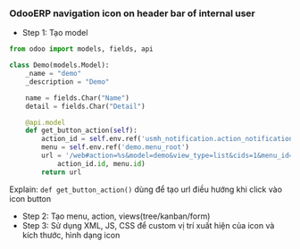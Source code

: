### OdooERP navigation icon on header bar of internal user

- Step 1: Tạo model
```python
from odoo import models, fields, api

class Demo(models.Model):
    _name = "demo"
    _description = "Demo"

    name = fields.Char("Name")
    detail = fields.Char("Detail")

    @api.model
    def get_button_action(self):
        action_id = self.env.ref('usmh_notification.action_notification_public', raise_if_not_found=False)
        menu = self.env.ref('demo.menu_root')
        url = '/web#action=%s&model=demo&view_type=list&cids=1&menu_id=%s' % (
            action_id.id, menu.id)
        return url

```
Explain: `def get_button_action()` dùng để tạo url điều hướng khi click vào icon button

- Step 2: Tạo menu, action, views(tree/kanban/form)
- Step 3: Sử dụng XML, JS, CSS để custom vị trí xuất hiện của icon và kích thước, hình dạng icon
